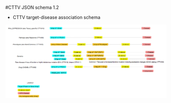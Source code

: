#CTTV JSON schema 1.2

- CTTV target-disease association schema

![Schema 1.2 overview](imgs/schema_1.2.png)